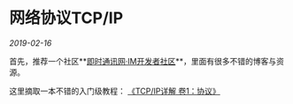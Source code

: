 # 网络协议TCP/IP

*2019-02-16*

首先，推荐一个社区**[即时通讯网·IM开发者社区](http://www.52im.net)**，里面有很多不错的博客与资源。

这里摘取一本不错的入门级教程：
[《TCP/IP详解 卷1：协议》](http://www.52im.net/topic-tcpipvol1.html)